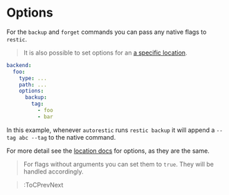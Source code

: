 # Options

For the `backup` and `forget` commands you can pass any native flags to `restic`.

> It is also possible to set options for an [a specific location](/location/options).

```yaml
backend:
  foo:
    type: ...
    path: ...
    options:
      backup:
        tag:
          - foo
          - bar
```

In this example, whenever `autorestic` runs `restic backup` it will append a `--tag abc --tag` to the native command.

For more detail see the [location docs](/location/options) for options, as they are the same.

> For flags without arguments you can set them to `true`. They will be handled accordingly.

> :ToCPrevNext
